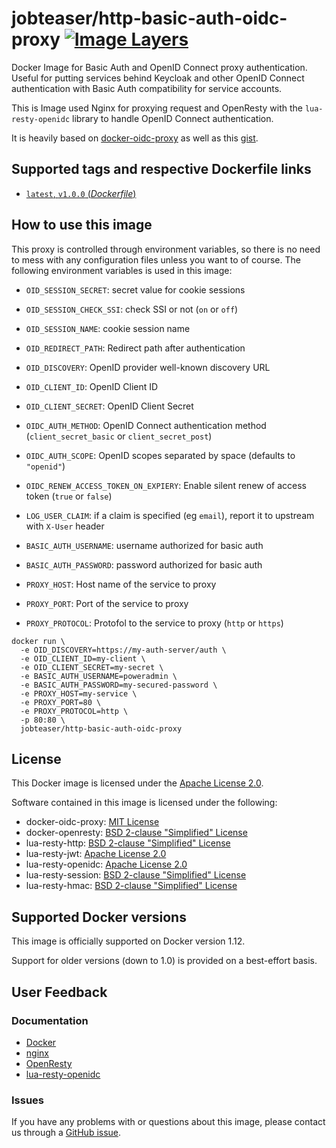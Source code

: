 # jobteaser/http-basic-auth-oidc-proxy [![Image Layers](https://images.microbadger.com/badges/image/jobteaser/http-basic-auth-oidc-proxy.svg)](https://microbadger.com/#/images/jobteaser/http-basic-auth-oidc-proxy)

Docker Image for Basic Auth and OpenID Connect proxy authentication.
Useful for putting services behind Keycloak and other OpenID Connect
authentication with Basic Auth compatibility for service accounts.

This is Image used Nginx for proxying request and OpenResty with the
`lua-resty-openidc` library to handle OpenID Connect authentication.

It is heavily based on [docker-oidc-proxy](https://github.com/evry/docker-oidc-proxy)
as well as this [gist](https://gist.github.com/mariocesar/cdb9fdc6f95a1993e218).

## Supported tags and respective Dockerfile links

* [`latest`, `v1.0.0` (*Dockerfile*)](https://github.com/jobteaser/http-basic-auth-oidc-proxy/blob/master/Dockerfile)

## How to use this image

This proxy is controlled through environment variables, so there is no need to
mess with any configuration files unless you want to of course. The following
environment variables is used in this image:

* `OID_SESSION_SECRET`: secret value for cookie sessions
* `OID_SESSION_CHECK_SSI`: check SSI or not (`on` or `off`)
* `OID_SESSION_NAME`: cookie session name

* `OID_REDIRECT_PATH`: Redirect path after authentication
* `OID_DISCOVERY`: OpenID provider well-known discovery URL
* `OID_CLIENT_ID`: OpenID Client ID
* `OID_CLIENT_SECRET`: OpenID Client Secret
* `OIDC_AUTH_METHOD`: OpenID Connect authentication method (`client_secret_basic` or `client_secret_post`)
* `OIDC_AUTH_SCOPE`: OpenID scopes separated by space (defaults to `"openid"`)
* `OIDC_RENEW_ACCESS_TOKEN_ON_EXPIERY`: Enable silent renew of access token (`true` or `false`)

* `LOG_USER_CLAIM`: if a claim is specified (eg `email`), report it to upstream with `X-User` header

* `BASIC_AUTH_USERNAME`: username authorized for basic auth
* `BASIC_AUTH_PASSWORD`: password authorized for basic auth

* `PROXY_HOST`: Host name of the service to proxy
* `PROXY_PORT`: Port of the service to proxy
* `PROXY_PROTOCOL`: Protofol to the service to proxy (`http` or `https`)

```
docker run \
  -e OID_DISCOVERY=https://my-auth-server/auth \
  -e OID_CLIENT_ID=my-client \
  -e OID_CLIENT_SECRET=my-secret \
  -e BASIC_AUTH_USERNAME=poweradmin \
  -e BASIC_AUTH_PASSWORD=my-secured-password \
  -e PROXY_HOST=my-service \
  -e PROXY_PORT=80 \
  -e PROXY_PROTOCOL=http \
  -p 80:80 \
  jobteaser/http-basic-auth-oidc-proxy
```

## License

This Docker image is licensed under the [Apache License 2.0](https://github.com/jobteaser/http-basic-auth-oidc-proxy/blob/master/LICENSE).

Software contained in this image is licensed under the following:

* docker-oidc-proxy: [MIT License](https://github.com/evry/docker-oidc-proxy/blob/master/LICENSE)
* docker-openresty: [BSD 2-clause "Simplified" License](https://github.com/openresty/docker-openresty/blob/master/COPYRIGHT)
* lua-resty-http: [BSD 2-clause "Simplified" License](https://github.com/pintsized/lua-resty-http/blob/master/LICENSE)
* lua-resty-jwt: [Apache License 2.0](https://github.com/cdbattags/lua-resty-jwt/blob/master/LICENSE.txt)
* lua-resty-openidc: [Apache License 2.0](https://github.com/zmartzone/lua-resty-openidc/blob/master/LICENSE.txt)
* lua-resty-session: [BSD 2-clause "Simplified" License](https://github.com/bungle/lua-resty-session/blob/master/LICENSE)
* lua-resty-hmac: [BSD 2-clause "Simplified" License](https://github.com/jkeys089/lua-resty-hmac/#copyright-and-license)

## Supported Docker versions

This image is officially supported on Docker version 1.12.

Support for older versions (down to 1.0) is provided on a best-effort basis.

## User Feedback

### Documentation

* [Docker](http://docs.docker.com)
* [nginx](http://nginx.org/en/docs/)
* [OpenResty](http://openresty.org/)
* [lua-resty-openidc](https://github.com/zmartzone/lua-resty-openidc#readme)

### Issues

If you have any problems with or questions about this image, please contact us
through a [GitHub issue](https://github.com/jobteaser/http-basic-auth-oidc-proxy/issues).
